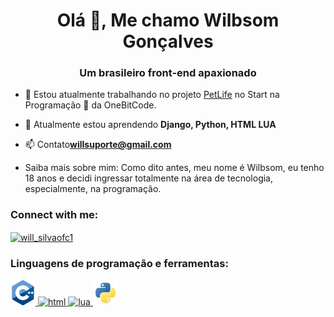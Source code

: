 <h1 align="center">Olá 👋, Me chamo Wilbsom Gonçalves</h1>
<h3 align="center">Um brasileiro front-end apaxionado</h3>

- 🔭 Estou atualmente trabalhando no projeto [PetLife](file:///C:/Users/wills/OneDrive/DS/VISUAL%20CODE/Petshop%20Onebit%20code/index.html) no Start na Programação 🤟 da OneBitCode.

- 🌱 Atualmente estou aprendendo **Django, Python, HTML LUA**

- 📫 Contato**willsuporte@gmail.com**

- Saiba mais sobre mim: 
  Como dito antes, meu nome é Wilbsom, eu tenho 18 anos e decidi ingressar totalmente na área de tecnologia, especialmente, na programação.
  

<h3 align="left">Connect with me:</h3>
<p align="left">
<a href="https://instagram.com/will_silvaofc1" target="blank"><img align="center" src="https://raw.githubusercontent.com/rahuldkjain/github-profile-readme-generator/master/src/images/icons/Social/instagram.svg" alt="will_silvaofc1" height="30" width="40" /></a>
</p>

<h3 align="left">Linguagens de programação e ferramentas:</h3>
<p align="left"> <a href="https://www.w3schools.com/cpp/" target="_blank" rel="noreferrer"> <img src="https://raw.githubusercontent.com/devicons/devicon/master/icons/cplusplus/cplusplus-original.svg" alt="cplusplus" width="40" height="40"/> </a> <a href="https://upload.wikimedia.org/wikipedia/commons/6/61/HTML5_logo_and_wordmark.svg" target="_blank" rel="noreferrer"> <img src="https://upload.wikimedia.org/wikipedia/commons/6/61/HTML5_logo_and_wordmark.svg" alt="html" width="40" height="40"/> </a> <a href="https://pt.wikipedia.org/wiki/Ficheiro:Lua-Logo.svg" target="_blank" rel="noreferrer"> <img src="https://pt.wikipedia.org/wiki/Ficheiro:Lua-Logo.svg" alt="lua" width="40" height="40"/> </a> <a href="https://www.python.org" target="_blank" rel="noreferrer"> <img src="https://raw.githubusercontent.com/devicons/devicon/master/icons/python/python-original.svg" alt="python" width="40" height="40"/> </a> </p>

